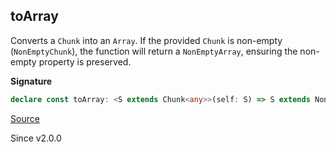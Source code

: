 ## toArray

Converts a `Chunk` into an `Array`. If the provided `Chunk` is non-empty
(`NonEmptyChunk`), the function will return a `NonEmptyArray`, ensuring the
non-empty property is preserved.

**Signature**

```ts
declare const toArray: <S extends Chunk<any>>(self: S) => S extends NonEmptyChunk<any> ? RA.NonEmptyArray<Chunk.Infer<S>> : Array<Chunk.Infer<S>>
```

[Source](https://github.com/Effect-TS/effect/tree/main/packages/effect/src/Chunk.ts#L291)

Since v2.0.0